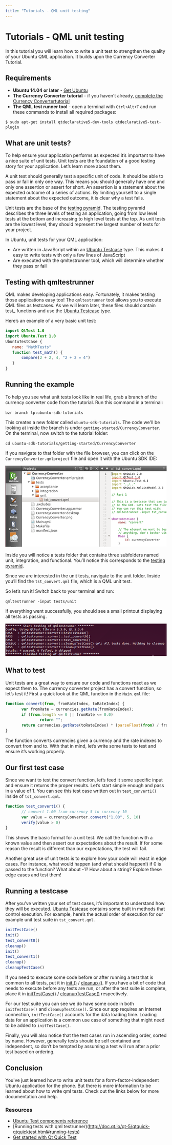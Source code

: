 ```yaml
---
title: "Tutorials - QML unit testing"
---
```


# Tutorials - QML unit testing

In this tutorial you will learn how to write a unit test to strengthen the
quality of your Ubuntu QML application. It builds upon the Currency Converter
Tutorial.

## Requirements

  * **Ubuntu 14.04 or later**  - [Get Ubuntu](http://www.ubuntu.com/download/desktop/)
  * **The Currency Converter tutorial**  - if you haven't already, [complete the Currency Convertertutorial](tutorials-building-your-first-qml-app.md)
  * **The QML test runner tool**  - open a terminal with `Ctrl+Alt+T` and run these commands to install all required
packages:

```
$ sudo apt-get install qtdeclarative5-dev-tools qtdeclarative5-test-plugin
```

## What are unit tests?

To help ensure your application performs as expected it’s important to have a
nice suite of unit tests. Unit tests are the foundation of a good testing
story for your application. Let’s learn more about them.

A unit test should generally test a specific unit of code. It should be
able to pass or fail in only one way. This means you should generally have one
and only one assertion or assert for short. An assertion is a statement about
the expected outcome of a series of actions. By limiting yourself to a single
statement about the expected outcome, it is clear why a test fails.

Unit tests are the base of the [testing pyramid](../../platform/quality.md). The testing pyramid
describes the three levels of testing an application, going from low level
tests at the bottom and increasing to high level tests at the top. As unit
tests are the lowest level, they should represent the largest number of tests
for your project.

In Ubuntu, unit tests for your QML application:

  * Are written in JavaScript within an [Ubuntu Testcase](../api-qml-current/Ubuntu.Test.UbuntuTestCase.md) type. This makes it easy to write tests with only a few lines of JavaScript
  * Are executed with the qmltestrunner tool, which will determine whether they pass or fail

## Testing with qmltestrunner

QML makes developing applications easy. Fortunately, it makes testing those
applications easy too! The `qmltestrunner` tool allows you to execute QML files
as testcases. As we will learn later, these files should contain test_
functions and use the [Ubuntu Testcase](../api-qml-current/Ubuntu.Test.UbuntuTestCase.md) type.

Here’s an example of a very basic unit test:

``` QML
import QtTest 1.0
import Ubuntu.Test 1.0
UbuntuTestCase {
   name: "MathTests"
   function test_math() {
       compare(2 + 2, 4, "2 + 2 = 4")
   }
}
```

## Running the example

To help you see what unit tests look like in real life, grab a branch of the
currency converter code from the tutorial. Run this command in a terminal:

`bzr branch lp:ubuntu-sdk-tutorials`

This creates a new folder called `ubuntu-sdk-tutorials`. The code we'll be
looking at inside the branch is under `getting-started/CurrencyConverter`. On
the terminal, now switch to the tutorial folder:

`cd ubuntu-sdk-tutorials/getting-started/CurrencyConverter`

If you navigate to that folder with the file browser, you can click on the
`CurrencyConverter.qmlproject` file and open it with the Ubuntu SDK IDE:

![](../../../media/Test-project.png)

Inside you will notice a tests folder that contains three subfolders named
unit, integration, and functional. You’ll notice this corresponds to the [testing pyramid](../../platform/quality.md).

Since we are interested in the unit tests, navigate to the unit folder. Inside
you’ll find the `tst_convert.qml` file, which is a QML unit test.

So let’s run it! Switch back to your terminal and run:

`qmltestrunner -input tests/unit`

If everything went successfully, you should see a small printout displaying
all tests as passing.

![](../../../media/Passsed.png)

## What to test

Unit tests are a great way to ensure our code and functions react as we expect
them to. The currency converter project has a convert function, so let’s test
it! First a quick look at the QML function in the `Main.qml` file:

``` QML
function convert(from, fromRateIndex, toRateIndex) {
       var fromRate = currencies.getRate(fromRateIndex);
       if (from.length <= 0 || fromRate <= 0.0)
               return "";
       return currencies.getRate(toRateIndex) * (parseFloat(from) / fromRate);
}
```

The function converts currencies given a currency and the rate indexes to
convert from and to. With that in mind, let’s write some tests to test and
ensure it’s working properly.

## Our first test case

Since we want to test the convert function, let’s feed it some specific input
and ensure it returns the proper results. Let’s start simple enough and pass
in a value of 1. You can see this test case written out in `test_convert1()`
inside of `tst_convert.qml`.

``` QML
function test_convert1() {
       // convert 1.00 from currency 5 to currency 10
       var value = currencyConverter.convert("1.00", 5, 10)
       verify(value > 0)
}
```

This shows the basic format for a unit test. We call the function with a known
value and then assert our expectations about the result. If for some reason
the result is different than our expectations, the test will fail.

Another great use of unit tests is to explore how your code will react in edge
cases. For instance, what would happen (and what should happen!) if 0 is
passed to the function? What about -1? How about a string? Explore these edge
cases and test them!

## Running a testcase

After you’ve written your set of test cases, it’s important to understand how
they will be executed. [Ubuntu Testcase](../api-qml-current/Ubuntu.Test.UbuntuTestCase.md) contains some built in methods that
control execution. For example, here’s the actual order of execution for our
example unit test suite in `tst_convert.qml`.

``` QML
initTestCase()
init()
test_convert0()
cleanup()
init()
test_convert1()
cleanup()
cleanupTestCase()
```

If you need to execute some code before or after running a test that is common
to all tests, put it in
[init ()](../api-qml-current/QtTest.TestCase.md#init-method) / [cleanup ()](../api-qml-current/QtTest.TestCase.md#cleanup-method). If you have a bit of code that needs to execute
before any tests are run, or after the test suite is complete, place it in [initTestCase()](../api-qml-current/QtTest.TestCase.md#initTestCase-method) / [cleanupTestCase()](../api-qml-current/QtTest.TestCase.md#cleanupTestCase-method) respectively.

For our test suite you can see we do have some code in both `initTestCase()` and
`cleanupTestCase()`. Since our app requires an Internet connection,
`initTestCase()` accounts for the data loading time. Loading data for an
application is a common use case of something that might need to be added to
`initTestCase()`.

Finally, you will also notice that the test cases run in ascending order,
sorted by name. However, generally tests should be self contained and
independent, so don’t be tempted by assuming a test will run after a prior
test based on ordering.

## Conclusion

You've just learned how to write unit tests for a form-factor-independent
Ubuntu application for the phone. But there is more information to be learned
about how to write qml tests. Check out the links below for more documentation
and help.

### Resources

  * [Ubuntu Test components reference](../api-qml-current/Ubuntu.Test.md)
  * [Running tests with qml testrunner)(http://doc.qt.io/qt-5/qtquick-qtquicktest.html#running-tests)
  * [Get started with Qt Quick Test](http://doc.qt.io/qt-5/qtquick-qtquicktest.html)
